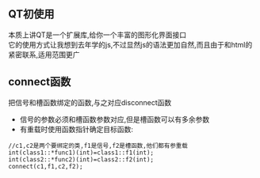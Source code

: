 ## QT初使用
本质上讲QT是一个扩展库,给你一个丰富的图形化界面接口<br>
它的使用方式让我想到去年学的js,不过显然js的语法更加自然,而且由于和html的紧密联系,适用范围更广<br>

## connect函数
把信号和槽函数绑定的函数,与之对应disconnect函数<br>
- 信号的参数必须和槽函数参数对应,但是槽函数可以有多余参数
- 有重载时使用函数指针确定目标函数:<br>
```
//c1,c2是两个要绑定的类,f1是信号,f2是槽函数,他们都有参重载
int(class1::*func1)(int)=class1::f1(int);
int(class2::*func2)(int)=class2::f2(int);
connect(c1,f1,c2,f2);
```
